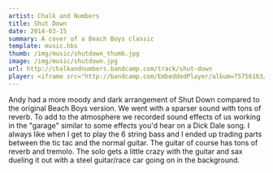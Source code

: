 ```yaml
---
artist: Chalk and Numbers
title: Shut Down
date: 2014-03-15
summary: A cover of a Beach Boys classic 
template: music.hbs
thumb: /img/music/shutdown_thumb.jpg
image: /img/music/shutdown.jpg
url: http://chalkandnumbers.bandcamp.com/track/shut-down 
player: <iframe src="http://bandcamp.com/EmbeddedPlayer/album=75756163/size=small/bgcol=333333/linkcol=ffffff/artwork=none/track=1791582603/transparent=true/" seamless><a href="http://chalkandnumbers.bandcamp.com/album/angelfuck">Angelfuck by Chalk And Numbers</a></iframe>
---
```

Andy had a more moody and dark arrangement of Shut Down compared to the original Beach Boys version. We went with a sparser sound with tons of reverb. To add to the atmosphere we recorded sound effects of us working in the "garage" similar to some effects you'd hear on a Dick Dale song. I always like when I get to play the 6 string bass and I ended up trading parts between the tic tac and the normal guitar. The guitar of course has tons of reverb and tremolo. The solo gets a little crazy with the guitar and sax dueling it out with a steel guitar/race car going on in the background.

